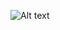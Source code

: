 ![Alt text]([https://example.com/path/to/image.png](https://raw.githubusercontent.com/MohitSoni2021/AnimeFlix-Nestjs/refs/heads/main/Preview/1.png))
